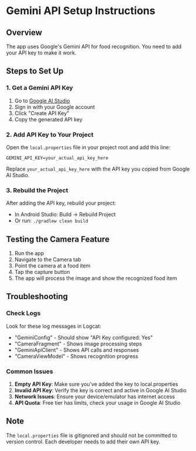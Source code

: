 # Gemini API Setup Instructions

## Overview
The app uses Google's Gemini API for food recognition. You need to add your API key to make it work.

## Steps to Set Up

### 1. Get a Gemini API Key
1. Go to [Google AI Studio](https://makersuite.google.com/app/apikey)
2. Sign in with your Google account
3. Click "Create API Key"
4. Copy the generated API key

### 2. Add API Key to Your Project
Open the `local.properties` file in your project root and add this line:
```
GEMINI_API_KEY=your_actual_api_key_here
```

Replace `your_actual_api_key_here` with the API key you copied from Google AI Studio.

### 3. Rebuild the Project
After adding the API key, rebuild your project:
- In Android Studio: Build → Rebuild Project
- Or run: `./gradlew clean build`

## Testing the Camera Feature
1. Run the app
2. Navigate to the Camera tab
3. Point the camera at a food item
4. Tap the capture button
5. The app will process the image and show the recognized food item

## Troubleshooting

### Check Logs
Look for these log messages in Logcat:
- "GeminiConfig" - Should show "API Key configured: Yes"
- "CameraFragment" - Shows image processing steps
- "GeminiApiClient" - Shows API calls and responses
- "CameraViewModel" - Shows recognition progress

### Common Issues
1. **Empty API Key**: Make sure you've added the key to local.properties
2. **Invalid API Key**: Verify the key is correct and active in Google AI Studio
3. **Network Issues**: Ensure your device/emulator has internet access
4. **API Quota**: Free tier has limits, check your usage in Google AI Studio

## Note
The `local.properties` file is gitignored and should not be committed to version control. Each developer needs to add their own API key.